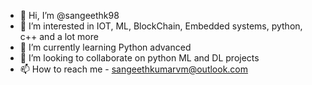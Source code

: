 - 👋 Hi, I’m @sangeethk98
- 👀 I’m interested in IOT, ML, BlockChain, Embedded systems, python, c++ and a lot more
- 🌱 I’m currently learning Python advanced
- 💞️ I’m looking to collaborate on python ML and DL projects
- 📫 How to reach me - sangeethkumarvm@outlook.com

<!---
sangeethk98/sangeethk98 is a ✨ special ✨ repository because its `README.md` (this file) appears on your GitHub profile.
You can click the Preview link to take a look at your changes.
--->
